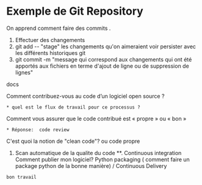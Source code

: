 # Exemple de Git Repository

On apprend comment faire des commits .

1. Effectuer des changements 
2. git add -- "stage" les changements qu'on aimeraient voir persister avec les différents historiques git 
3. git commit -m "message qui correspond aux changements qui ont été apportés aux fichiers en terme d'ajout de ligne ou de suppression de lignes"






docs 








Comment contribuez-vous au code d’un logiciel open source ?


    * quel est le flux de travail pour ce processus ?
Comment vous assurer que le code contribué est « propre » ou « bon »

    * Réponse:  code review 
C'est quoi la notion de "clean code"? ou code propre 

   1. Scan automatique de la qualite du code 
   **. Continuous integration  
Comment publier mon logiciel?
Python packaging ( comment faire un  package python de la bonne manière) /
               Continuous Delivery 

    bon travail 